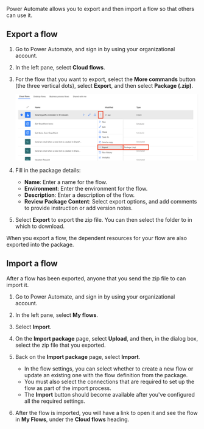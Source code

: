 Power Automate allows you to export and then import a flow so that others can use it.

## Export a flow

1. Go to Power Automate, and sign in by using your organizational account.

1. In the left pane, select **Cloud flows**.

1. For the flow that you want to export, select the **More commands** button (the three vertical dots), select **Export**, and then select **Package (.zip)**.

    ![Screenshot of the My flows tab with the menu next to File Conversion and Upload selected, and the Export, then Package (.zip) options highlighted.](../media/flow-export.png)

1. Fill in the package details:

    - **Name**: Enter a name for the flow.
    - **Environment**: Enter the environment for the flow.
    - **Description**: Enter a description of the flow.
    - **Review Package Content**: Select export options, and add comments to provide instruction or add version notes.

1. Select **Export** to export the zip file. You can then select the folder to in which to download.

When you export a flow, the dependent resources for your flow are also exported into the package.

## Import a flow

After a flow has been exported, anyone that you send the zip file to can import it.

1. Go to Power Automate, and sign in by using your organizational account.
1. In the left pane, select **My flows**.
1. Select **Import**.
1. On the **Import package** page, select **Upload**, and then, in the dialog box, select the zip file that you exported.
1. Back on the **Import package** page, select **Import**.

    - In the flow settings, you can select whether to create a new flow or update an existing one with the flow definition from the package.
    - You must also select the connections that are required to set up the flow as part of the import process.
    - The **Import** button should become available after you've configured all the required settings.

1. After the flow is imported, you will have a link to open it and see the flow in **My Flows**, under the **Cloud flows** heading.
